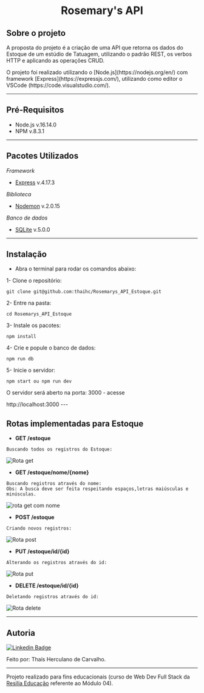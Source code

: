 <h1 align="center"> Rosemary's API </h1>

## Sobre o projeto

<p>A proposta do projeto é a criação de uma API que retorna os dados do Estoque de um estúdio de Tatuagem, utilizando o padrão REST, os verbos HTTP e aplicando as operações CRUD.<p>

<p> O projeto foi realizado utilizando o [Node.js](https://nodejs.org/en/) com framework [Express](https://expressjs.com/), utilizando como editor o VSCode (https://code.visualstudio.com/). <p>
  
---
  
## Pré-Requisitos

* Node.js  v.16.14.0
* NPM v.8.3.1

---
  
## Pacotes Utilizados

*Framework*
- [Express](https://www.npmjs.com/package/express) v.4.17.3

*Biblioteca*
- [Nodemon](https://www.npmjs.com/package/nodemon) v.2.0.15

*Banco de dados*
- [SQLite](https://www.npmjs.com/package/sqlite3)  v.5.0.0

---
## Instalação
- Abra o terminal para rodar os comandos abaixo:

1- Clone o repositório:
```
git clone git@github.com:thaihc/Rosemarys_API_Estoque.git 
```
2- Entre na pasta:
```
cd Rosemarys_API_Estoque
```

3- Instale os pacotes:
```
npm install
```

4- Crie e popule o banco de dados:
```
npm run db
```

5- Inicie o servidor:
```
npm start ou npm run dev
```

 <p> O servidor será aberto na porta: 3000 - acesse <p> http://localhost:3000 
---

## Rotas implementadas para Estoque

 * **GET /estoque**
  
  ```
  Buscando todos os registros do Estoque:
  ```
 ![Rota get](https://user-images.githubusercontent.com/93946257/160214559-5de90161-e326-4a7b-bd7b-4abe6bef0c86.png)
    
 * **GET /estoque/nome/{nome}**
  
  ```
  Buscando registros através do nome:
  Obs: A busca deve ser feita respeitando espaços,letras maiúsculas e minúsculas.
  ```
  ![rota get com nome](https://user-images.githubusercontent.com/93946257/160214557-8bb2fd90-11bd-494a-b30e-af058fdde845.png)

 * **POST /estoque**
  
  ```
  Criando novos registros:
  ```
  ![Rota post](https://user-images.githubusercontent.com/93946257/160214561-91757746-40f3-43c8-a6fa-10777e950328.png)
     

 * **PUT /estoque/id/{id}**
  
  ```
  Alterando os registros através do id:
  ```
  ![Rota put](https://user-images.githubusercontent.com/93946257/160214562-bfa1d306-bd8f-41d9-95f4-8d13e1dfd7af.png)

 * **DELETE /estoque/id/{id}**
  
  ```
  Deletando registros através do id:
  ```
  ![Rota delete](https://user-images.githubusercontent.com/93946257/160214554-246d470c-d92c-4fa5-8927-f0b5cd570f19.png)

---
## Autoria
[![Linkedin Badge](https://img.shields.io/badge/-LinkedIn-blue?style=flat-square&logo=Linkedin&logoColor=white&link=https://www.linkedin.com/in/thaishcarvalho/)](https://www.linkedin.com/in/thaishcarvalho/) 

Feito por: Thaís Herculano de Carvalho.

---
  
Projeto realizado para fins educacionais (curso de Web Dev Full Stack da [Resilia Educação](https://www.resilia.com.br/) referente ao Módulo 04).


